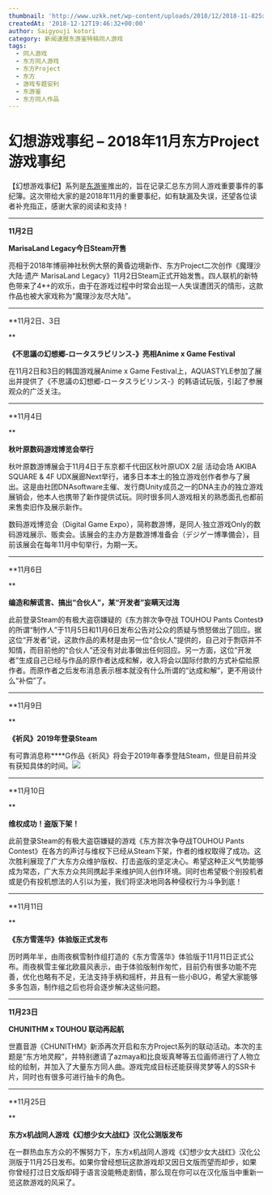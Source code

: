 ```yaml
---
thumbnail: 'http://www.uzkk.net/wp-content/uploads/2018/12/2018-11-825x396.gif'
createdAt: '2018-12-12T19:46:32+00:00'
author: Saigyouji kotori
category: 新闻速报东游鉴特稿同人游戏
tags:
  - 同人游戏
  - 东方同人游戏
  - 东方Project
  - 东方
  - 游戏专题安利
  - 东游鉴
  - 东方同人作品
---
```


# 幻想游戏事纪 – 2018年11月东方Project游戏事纪

【幻想游戏事纪】系列是[东游鉴](https://space.bilibili.com/364812769?from=search&seid=9147751913259730328)推出的，旨在记录汇总东方同人游戏重要事件的事纪簿。这次带给大家的是2018年11月的重要事纪，如有缺漏及失误，还望各位读者补充指正，感谢大家的阅读和支持！

---

**11月2日**

**MarisaLand Legacy今日Steam开售**

亮相于2018年博丽神社秋例大祭的黄昏边境新作、东方Project二次创作《魔理沙大陆·遗产 MarisaLand Legacy》11月2日Steam正式开始发售。四人联机的新特色带来了4*+的欢乐，由于在游戏过程中时常会出现一人失误遭团灭的情形，这款作品也被大家戏称为“魔理沙友尽大陆”。

---

**11月2日、3日

**

**《不思議の幻想郷-ロータスラビリンス-》亮相Anime x Game Festival**

在11月2日和3日的韩国游戏展Anime x Game Festival上，AQUASTYLE参加了展出并提供了《不思議の幻想郷-ロータスラビリンス-》的韩语试玩版，引起了参展观众的广泛关注。

---

**11月4日

**

**秋叶原数码游戏博览会举行**

秋叶原数游博展会于11月4日于东京都千代田区秋叶原UDX 2层 活动会场 AKIBA SQUARE & 4F UDX展廊Next举行，诸多日本本土的独立游戏创作者参与了展出。这是由社团DNAsoftware主催、发行商Unity成员之一的DNA主办的独立游戏展销会，他本人也携带了新作提供试玩。同时很多同人游戏相关的熟悉面孔也都前来售卖旧作及展示新作。

数码游戏博览会（Digital Game Expo），简称数游博，是同人·独立游戏Only的数码游戏展示、贩卖会。该展会的主办方是数游博准备会（デジゲー博準備会），目前该展会在每年11月中旬举行，为期一天。

---

**11月6日

**

**编造和解谎言、搞出“合伙人”，某“开发者”妄瞒天过海**

此前登录Steam的有极大盗窃嫌疑的《东方胖次争夺战 TOUHOU Pants Contest》的所谓“制作人”于11月5日和11月6日发布公告对公众的质疑与愤怒做出了回应。据这位“开发者”说，这款作品的素材是由另一位“合伙人”提供的，自己对于剽窃并不知情，而目前他的“合伙人”还没有对此事做出任何回应。另一方面，这位“开发者”生成自己已经与作品的原作者达成和解，收入将会以国际付款的方式补偿给原作者。而原作者之后发布消息表示根本就没有什么所谓的“达成和解”，更不用谈什么“补偿”了。

---

**11月9日

**

**《祈风》2019年登录Steam**

有可靠消息称****G作品《祈风》将会于2019年春季登陆Steam，但是目前并没有获知具体的时间。[![](http://www.uzkk.net/wp-content/uploads/2018/12/QQ20181212190326.png)](https://www.bilibili.com/read/cv1048015?from=articleDetail)

---

**11月10日

**

**维权成功！盗版下架！**

此前登录Steam的有极大盗窃嫌疑的游戏《东方胖次争夺战TOUHOU Pants Contest》在各方的声讨与维权下已经从Steam下架，作者的维权取得了成功。这次胜利展现了广大东方众维护版权、打击盗版的坚定决心。希望这种正义气势能够成为常态，广大东方众共同携起手来维护同人创作环境。同时也希望极个别投机者或是仍有投机想法的人引以为鉴，我们将坚决地同各种侵权行为斗争到底！

---

**11月11日

**

**《东方雪莲华》体验版正式发布**

历时两年半，由雨夜枫雪制作组打造的《东方雪莲华》体验版于11月11日正式公布。雨夜枫雪主催北欧晨风表示，由于体验版制作匆忙，目前仍有很多功能不完善，优化也略有不足，无法支持手柄和摇杆，并且有一些小BUG，希望大家能够多多包涵，制作组之后也将会逐步解决这些问题。

---

**11月23日**

**CHUNITHM x TOUHOU 联动再起航**

世嘉音游《CHUNITHM》新添再次开启和东方Project系列的联动活动。本次的主题是“东方地灵殿”，并特别邀请了azmaya和比良坂真琴等五位画师进行了人物立绘的绘制，并加入了大量东方同人曲。游戏完成目标还能获得灵梦等人的SSR卡片，同时也有很多可进行抽卡的角色。

---

**11月25日

**

**东方x机战同人游戏《幻想少女大战红》汉化公测版发布**

在一群热血东方众的不懈努力下，东方x机战同人游戏《幻想少女大战红》汉化公测版于11月25日发布。如果你曾经想玩这款游戏却又因日文版而望而却步，如果你曾经打过日文版却碍于语言没能畅走剧情，那么现在你可以在汉化版当中重新一览这款游戏的风采了。
